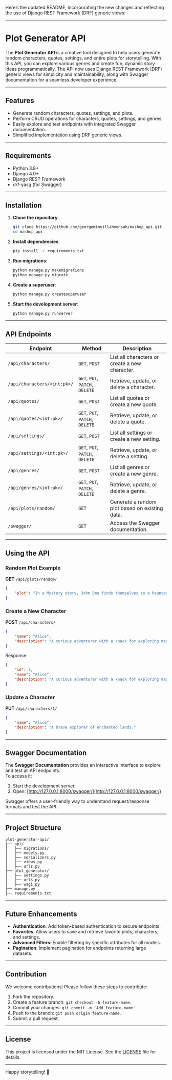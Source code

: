 Here’s the updated README, incorporating the new changes and reflecting the use of Django REST Framework (DRF) generic views:

---

# Plot Generator API

The **Plot Generator API** is a creative tool designed to help users generate random characters, quotes, settings, and entire plots for storytelling. With this API, you can explore various genres and create fun, dynamic story ideas programmatically. The API now uses Django REST Framework (DRF) generic views for simplicity and maintainability, along with Swagger documentation for a seamless developer experience.

---

## Features

- Generate random characters, quotes, settings, and plots.
- Perform CRUD operations for characters, quotes, settings, and genres.
- Easily explore and test endpoints with integrated Swagger documentation.
- Simplified implementation using DRF generic views.

---

## Requirements

- Python 3.8+
- Django 4.0+
- Django REST Framework
- drf-yasg (for Swagger)

---

## Installation

1. **Clone the repository**:
   ```bash
   git clone https://github.com/georgeminyillahmensah/mashup_api.git
   cd mashup_api
   ```

2. **Install dependencies**:
   ```bash
   pip install -r requirements.txt
   ```

3. **Run migrations**:
   ```bash
   python manage.py makemigrations
   python manage.py migrate
   ```

4. **Create a superuser**:
   ```bash
   python manage.py createsuperuser
   ```

5. **Start the development server**:
   ```bash
   python manage.py runserver
   ```

---

## API Endpoints

| **Endpoint**                     | **Method**  | **Description**                                   |
|-----------------------------------|-------------|---------------------------------------------------|
| `/api/characters/`               | `GET`, `POST` | List all characters or create a new character.    |
| `/api/characters/<int:pk>/`      | `GET`, `PUT`, `PATCH`, `DELETE` | Retrieve, update, or delete a character. |
| `/api/quotes/`                   | `GET`, `POST` | List all quotes or create a new quote.            |
| `/api/quotes/<int:pk>/`          | `GET`, `PUT`, `PATCH`, `DELETE` | Retrieve, update, or delete a quote.  |
| `/api/settings/`                 | `GET`, `POST` | List all settings or create a new setting.        |
| `/api/settings/<int:pk>/`        | `GET`, `PUT`, `PATCH`, `DELETE` | Retrieve, update, or delete a setting. |
| `/api/genres/`                   | `GET`, `POST` | List all genres or create a new genre.            |
| `/api/genres/<int:pk>/`          | `GET`, `PUT`, `PATCH`, `DELETE` | Retrieve, update, or delete a genre.  |
| `/api/plots/random/`             | `GET`       | Generate a random plot based on existing data.    |
| `/swagger/`                      | `GET`       | Access the Swagger documentation.                |

---

## Using the API

### Random Plot Example
**GET** `/api/plots/random/`
```json
{
    "plot": "In a Mystery story, John Doe finds themselves in a haunted mansion."
}
```

### Create a New Character
**POST** `/api/characters/`
```json
{
    "name": "Alice",
    "description": "A curious adventurer with a knack for exploring magical worlds."
}
```

Response:
```json
{
    "id": 1,
    "name": "Alice",
    "description": "A curious adventurer with a knack for exploring magical worlds."
}
```

### Update a Character
**PUT** `/api/characters/1/`
```json
{
    "name": "Alice",
    "description": "A brave explorer of enchanted lands."
}
```

---

## Swagger Documentation

The **Swagger Documentation** provides an interactive interface to explore and test all API endpoints.  
To access it:

1. Start the development server.
2. Open: [http://127.0.0.1:8000/swagger/](http://127.0.0.1:8000/swagger/)

Swagger offers a user-friendly way to understand request/response formats and test the API.

---

## Project Structure

```
plot-generator-api/
├── api/
│   ├── migrations/
│   ├── models.py
│   ├── serializers.py
│   ├── views.py
│   ├── urls.py
├── plot_generator/
│   ├── settings.py
│   ├── urls.py
│   ├── wsgi.py
├── manage.py
├── requirements.txt
```

---

## Future Enhancements

- **Authentication**: Add token-based authentication to secure endpoints.
- **Favorites**: Allow users to save and retrieve favorite plots, characters, and settings.
- **Advanced Filters**: Enable filtering by specific attributes for all models.
- **Pagination**: Implement pagination for endpoints returning large datasets.

---

## Contribution

We welcome contributions! Please follow these steps to contribute:

1. Fork the repository.
2. Create a feature branch: `git checkout -b feature-name`.
3. Commit your changes: `git commit -m 'Add feature-name'`.
4. Push to the branch: `git push origin feature-name`.
5. Submit a pull request.

---

## License

This project is licensed under the MIT License. See the [LICENSE](LICENSE) file for details.

---

Happy storytelling! 🎉